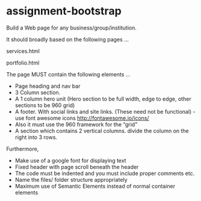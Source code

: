 # assignment-bootstrap

Build a Web page for any business/group/institution.

It should broadly based on the following pages …

services.html

portfolio.html

The page MUST contain the following elements …

* Page heading and nav bar
* 3 Column section.
* A 1 column hero unit (Hero section to be full width, edge to edge, other sections to be 960 grid)
* A footer. With social links and site links. (These need not be functional) - use font awesome icons http://fontawesome.io/icons/
* Also it must use the 960 framework for the “grid”
* A section which contains 2 vertical columns. divide the column on the right into 3 rows.


Furthermore,

* Make use of a google font for displaying text
* Fixed header with page scroll beneath the header
* The code must be indented and you must include proper comments etc.
* Name the files/ folder structure appropriately
* Maximum use of Semantic Elements instead of normal container elements
